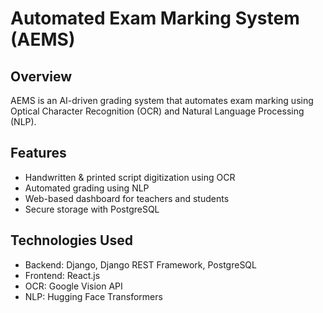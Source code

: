 # Automated Exam Marking System (AEMS)

## Overview
AEMS is an AI-driven grading system that automates exam marking using Optical Character Recognition (OCR) and Natural Language Processing (NLP).

## Features
- Handwritten & printed script digitization using OCR
- Automated grading using NLP
- Web-based dashboard for teachers and students
- Secure storage with PostgreSQL

## Technologies Used
- Backend: Django, Django REST Framework, PostgreSQL
- Frontend: React.js
- OCR: Google Vision API
- NLP: Hugging Face Transformers
